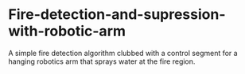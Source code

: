 # Fire-detection-and-supression-with-robotic-arm
A simple fire detection algorithm clubbed with a control segment for a hanging robotics arm that sprays water at the fire region.

